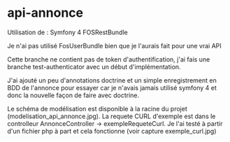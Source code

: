 ﻿# api-annonce

Utilisation de :
Symfony 4
FOSRestBundle

Je n'ai pas utilisé FosUserBundle bien que je l'aurais fait pour une vrai API

Cette branche ne contient pas de token d'authentification, j'ai fais une branche test-authenticator avec un début d'implémentation.

J'ai ajouté un peu d'annotations doctrine et un simple enregistrement en BDD de l'annonce pour essayer car je n'avais jamais utilisé symfony 4 et donc la nouvelle façon de faire avec doctrine.

Le schéma de modélisation est disponible à la racine du projet (modelisation_api_annonce.jpg).
La requete CURL d'exemple est dans le controlleur AnnonceController -> exempleRequeteCurl. Je l'ai testé à partir d'un fichier php à part et cela fonctionne (voir capture exemple_curl.jpg)
